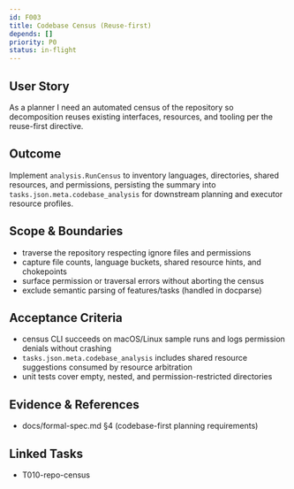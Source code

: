 ```yaml
---
id: F003
title: Codebase Census (Reuse-first)
depends: []
priority: P0
status: in-flight
---
```


## User Story
As a planner I need an automated census of the repository so decomposition reuses existing interfaces, resources, and tooling per the reuse-first directive.

## Outcome
Implement `analysis.RunCensus` to inventory languages, directories, shared resources, and permissions, persisting the summary into `tasks.json.meta.codebase_analysis` for downstream planning and executor resource profiles.

## Scope & Boundaries
- traverse the repository respecting ignore files and permissions
- capture file counts, language buckets, shared resource hints, and chokepoints
- surface permission or traversal errors without aborting the census
- exclude semantic parsing of features/tasks (handled in docparse)

## Acceptance Criteria
- census CLI succeeds on macOS/Linux sample runs and logs permission denials without crashing
- `tasks.json.meta.codebase_analysis` includes shared resource suggestions consumed by resource arbitration
- unit tests cover empty, nested, and permission-restricted directories

## Evidence & References
- docs/formal-spec.md §4 (codebase-first planning requirements)

## Linked Tasks
- T010-repo-census
